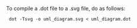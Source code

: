 To compile a .dot file to a .svg file, do as follows:

     dot -Tsvg -o uml_diagram.svg < uml_diagram.dot


